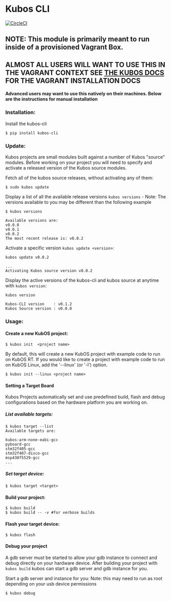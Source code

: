 # Kubos CLI
[![CircleCI](https://circleci.com/gh/kubostech/kubos-cli.svg?style=svg)](https://circleci.com/gh/kubostech/kubos-cli)

## NOTE: This module is primarily meant to run inside of a provisioned Vagrant Box.
## ALMOST ALL USERS WILL WANT TO USE THIS IN THE VAGRANT CONTEXT SEE [THE KUBOS DOCS](http://docs.kubos.co) FOR THE VAGRANT INSTALLATION DOCS

#### Advanced users may want to use this natively on their machines. Below are the instructions for manual installation

### Installation:

Install the kubos-cli

```
$ pip install kubos-cli
```
### Update:
Kubos projects are small modules built against a number of Kubos "source" modules. Before working on your project you will
need to specify and activate a released version of the Kubos source modules.

Fetch all of the kubos source releases, without activating any of them:
```
$ sudo kubos update
```

Display a list of all the available release versions `kubos versions` - Note: The versions available to you may be different than the following example
```
$ kubos versions

Available versions are:
v0.0.0
v0.0.1
v0.0.2
The most recent release is: v0.0.2
```

Activate a specific version `kubos update <version>`:
```
kubos update v0.0.2

...
Activating Kubos source version v0.0.2
```

Display the active versions of the kubos-cli and kubos source at anytime with `kubos version`:

```
kubos version

Kubos-CLI version    : v0.1.2
Kubos Source version : v0.0.0
```


### Usage:

#### Create a new KubOS project:

```
$ kubos init  <project name>
```


By default, this will create a new KubOS project with example code to run on KubOS RT.  If you
would like to create a project with example code to run on KubOS Linux, add the '--linux' 
(or '-l') option.


```
$ kubos init --linux <project name>
```


#### Setting a Target Board
Kubos Projects automatically set and use predefined build, flash and debug configurations based on the hardware platform you are working on.

##### List available targets:

```
$ kubos target --list
Available targets are:

kubos-arm-none-eabi-gcc
pyboard-gcc
stm32f405-gcc
stm32f407-disco-gcc
msp430f5529-gcc
...
```
##### Set target device:

```
$ kubos target <target>
```


#### Build your project:

```
$ kubos build
$ kubos build -- -v #for verbose builds
```

#### Flash your target device:

```
$ kubos flash
```

#### Debug your project

A gdb server must be started to allow your gdb instance to connect and debug directly on your hardware device.
After building your project with `kubos build` kubos can start a gdb server and gdb instance for you.

Start a gdb server and instance for you:
Note: this may need to run as root depending on your usb device permissions
```
$ kubos debug
```


